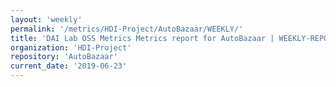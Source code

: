 ```yaml
---
layout: 'weekly'
permalink: '/metrics/HDI-Project/AutoBazaar/WEEKLY/'
title: 'DAI Lab OSS Metrics Metrics report for AutoBazaar | WEEKLY-REPORT-2019-06-23'
organization: 'HDI-Project'
repository: 'AutoBazaar'
current_date: '2019-06-23'
---
```

